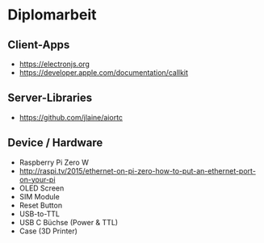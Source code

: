 # Diplomarbeit

## Client-Apps
- https://electronjs.org
- https://developer.apple.com/documentation/callkit

## Server-Libraries
- https://github.com/jlaine/aiortc

## Device / Hardware
- Raspberry Pi Zero W
- http://raspi.tv/2015/ethernet-on-pi-zero-how-to-put-an-ethernet-port-on-your-pi
- OLED Screen
- SIM Module
- Reset Button
- USB-to-TTL
- USB C Büchse (Power & TTL)
- Case (3D Printer)
